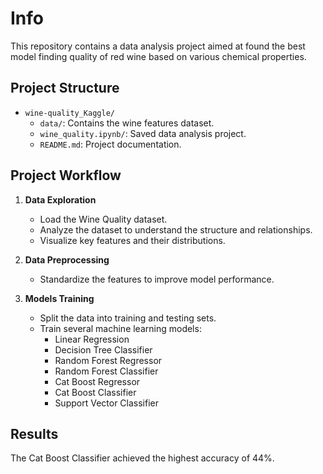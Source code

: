 # Info

This repository contains a data analysis project aimed at found the best model finding quality of red wine based on various chemical properties.

## Project Structure

- `wine-quality_Kaggle/`
    - `data/`: Contains the wine features dataset.
    - `wine_quality.ipynb/`: Saved data analysis project.
    - `README.md`: Project documentation.
 
## Project Workflow

1. **Data Exploration**
   - Load the Wine Quality dataset.
   - Analyze the dataset to understand the structure and relationships.
   - Visualize key features and their distributions.
   
2. **Data Preprocessing**
   - Standardize the features to improve model performance.
   
3. **Models Training**
   - Split the data into training and testing sets.
   - Train several machine learning models:
      - Linear Regression
      - Decision Tree Classifier
      - Random Forest Regressor
      - Random Forest Classifier
      - Cat Boost Regressor
      - Cat Boost Classifier
      - Support Vector Classifier

## Results

The Cat Boost Classifier achieved the highest accuracy of 44%. 
    
